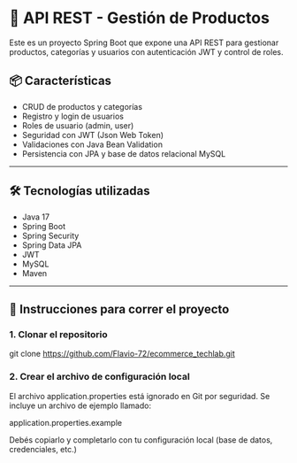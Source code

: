 # 🛒 API REST - Gestión de Productos

Este es un proyecto Spring Boot que expone una API REST para gestionar productos, categorías y usuarios con autenticación JWT y control de roles.

## 📦 Características

- CRUD de productos y categorías
- Registro y login de usuarios
- Roles de usuario (admin, user)
- Seguridad con JWT (Json Web Token)
- Validaciones con Java Bean Validation
- Persistencia con JPA y base de datos relacional MySQL

---

## 🛠️ Tecnologías utilizadas

- Java 17
- Spring Boot
- Spring Security
- Spring Data JPA
- JWT
- MySQL
- Maven

---

## 🚀 Instrucciones para correr el proyecto

### 1. Clonar el repositorio

git clone https://github.com/Flavio-72/ecommerce_techlab.git

### 2. Crear el archivo de configuración local

El archivo application.properties está ignorado en Git por seguridad. Se incluye un archivo de ejemplo llamado:

application.properties.example

Debés copiarlo y completarlo con tu configuración local (base de datos, credenciales, etc.)
